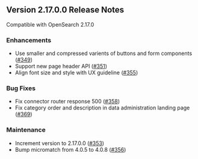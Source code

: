 ## Version 2.17.0.0 Release Notes

Compatible with OpenSearch 2.17.0


### Enhancements

* Use smaller and compressed varients of buttons and form components ([#349](https://github.com/opensearch-project/ml-commons-dashboards/pull/349))
* Support new page header API ([#351](https://github.com/opensearch-project/ml-commons-dashboards/pull/351))
* Align font size and style with UX guideline ([#355](https://github.com/opensearch-project/ml-commons-dashboards/pull/355))

### Bug Fixes
* Fix connector router response 500 ([#358](https://github.com/opensearch-project/ml-commons-dashboards/pull/358))
* Fix category order and description in data administration landing page ([#369](https://github.com/opensearch-project/ml-commons-dashboards/pull/369))

### Maintenance
* Increment version to 2.17.0.0 ([#353](https://github.com/opensearch-project/ml-commons-dashboards/pull/353))
* Bump micromatch from 4.0.5 to 4.0.8 ([#356](https://github.com/opensearch-project/ml-commons-dashboards/pull/356))
